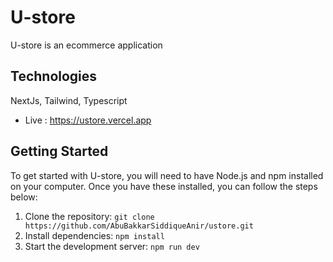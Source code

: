 # U-store

U-store is an ecommerce application

## Technologies

NextJs, Tailwind, Typescript

 - Live : https://ustore.vercel.app

## Getting Started

To get started with U-store, you will need to have Node.js and npm installed on your computer. Once you have these installed, you can follow the steps below:

1. Clone the repository: `git clone https://github.com/AbuBakkarSiddiqueAnir/ustore.git`
2. Install dependencies: `npm install`
3. Start the development server: `npm run dev`




